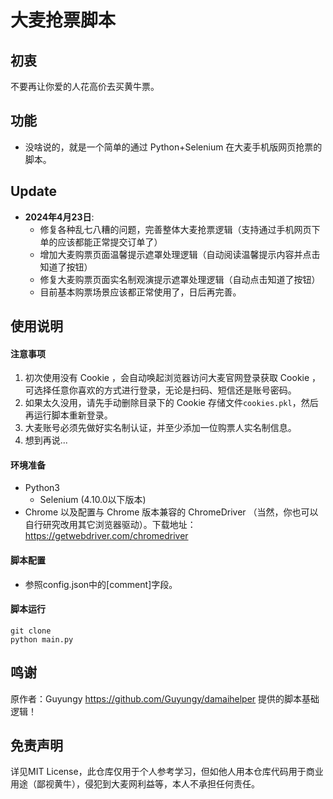 # 大麦抢票脚本

## 初衷
不要再让你爱的人花高价去买黄牛票。

## 功能
- 没啥说的，就是一个简单的通过 Python+Selenium 在大麦手机版网页抢票的脚本。

## Update
- **2024年4月23日**: 
    - 修复各种乱七八糟的问题，完善整体大麦抢票逻辑（支持通过手机网页下单的应该都能正常提交订单了）
    - 增加大麦购票页面温馨提示遮罩处理逻辑（自动阅读温馨提示内容并点击知道了按钮）
    - 修复大麦购票页面实名制观演提示遮罩处理逻辑（自动点击知道了按钮）
    - 目前基本购票场景应该都正常使用了，日后再完善。
  
## 使用说明

#### 注意事项
1. 初次使用没有 Cookie ，会自动唤起浏览器访问大麦官网登录获取 Cookie ，可选择任意你喜欢的方式进行登录，无论是扫码、短信还是账号密码。
2. 如果太久没用，请先手动删除目录下的 Cookie 存储文件`cookies.pkl`，然后再运行脚本重新登录。
3. 大麦账号必须先做好实名制认证，并至少添加一位购票人实名制信息。
4. 想到再说...
   
#### 环境准备
- Python3
    - Selenium (4.10.0以下版本)
- Chrome 以及配置与 Chrome 版本兼容的 ChromeDriver （当然，你也可以自行研究改用其它浏览器驱动）。下载地址：https://getwebdriver.com/chromedriver

#### 脚本配置
- 参照config.json中的[comment]字段。

#### 脚本运行
```
git clone
python main.py
```

## 鸣谢
原作者：Guyungy https://github.com/Guyungy/damaihelper 提供的脚本基础逻辑！

## 免责声明
详见MIT License，此仓库仅用于个人参考学习，但如他人用本仓库代码用于商业用途（鄙视黄牛），侵犯到大麦网利益等，本人不承担任何责任。
